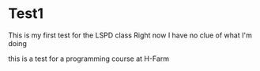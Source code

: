# Test1
This is my first test for the LSPD class
Right now I have no clue of what I'm doing

this is a test for a programming course at H-Farm

